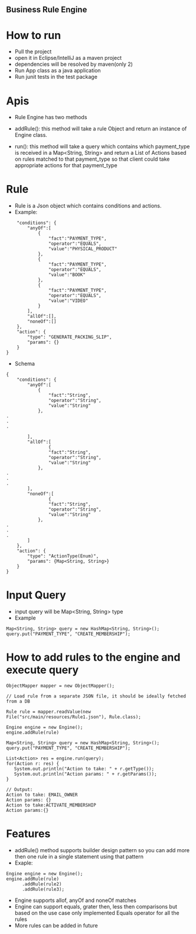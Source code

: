 ## Business Rule Engine

# How to run
* Pull the project
* open it in Eclipse/IntelliJ as a maven project
* dependencies will be resolved by maven(only 2)
* Run App class as a java application
* Run junit tests in the test package


# Apis
* Rule Engine has two methods
 * addRule(): this method will take a rule Object and return an instance of Engine class.
 
 * run(): this method will take a query which contains which payment_type is received in a Map<String, String> and return a List of Actions based on rules matched to that payment_type so that client could take appropriate actions for that payment_type

# Rule
* Rule is a Json object which contains conditions and actions.
 * Example:
```{
    "conditions": {
    	"anyOf":[
	    	{
	    		"fact":"PAYMENT_TYPE",
	    		"operator":"EQUALS",
	    		"value":"PHYSICAL_PRODUCT"
	    	},
	    	{
	    		"fact":"PAYMENT_TYPE",
	    		"operator":"EQUALS",
	    		"value":"BOOK"
	    	},
	    	{
	    		"fact":"PAYMENT_TYPE",
	    		"operator":"EQUALS",
	    		"value":"VIDEO"
	    	}
    	],
    	"allOf":[],
    	"noneOf":[]
    },
    "action": {
        "type": "GENERATE_PACKING_SLIP",
        "params": {}
    }
}
```
 * Schema
```
{
    "conditions": {
    	"anyOf":[
	    	{
	    		"fact":"String",
	    		"operator":"String",
	    		"value":"String"
	    	},
.
.
.

    	],
    	"allOf":[
                {
	    		"fact":"String",
	    		"operator":"String",
	    		"value":"String"
	    	},
.
.
.
        ],
    	"noneOf":[
                {
	    		"fact":"String",
	    		"operator":"String",
	    		"value":"String"
	    	},
.
.
.
        ]
    },
    "action": {
        "type": "ActionType(Enum)",
        "params": {Map<String, String>}
    }
}
```

# Input Query

* input query will be Map<String, String> type
 * Example
```
Map<String, String> query = new HashMap<String, String>();
query.put("PAYMENT_TYPE", "CREATE_MEMBERSHIP");
```

# How to add rules to the engine and execute query
```
ObjectMapper mapper = new ObjectMapper();

// Load rule from a separate JSON file, it should be ideally fetched from a DB

Rule rule = mapper.readValue(new File("src/main/resources/Rule1.json"), Rule.class);

Engine engine = new Engine();
engine.addRule(rule)

Map<String, String> query = new HashMap<String, String>();
query.put("PAYMENT_TYPE", "CREATE_MEMBERSHIP");

List<Action> res = engine.run(query);
for(Action r: res) {
   System.out.println("Action to take: " + r.getType());
   System.out.println("Action params: " + r.getParams());
}

// Output: 
Action to take: EMAIL_OWNER
Action params: {}
Action to take:ACTIVATE_MEMBERSHIP
Action params:{}
```

# Features
* addRule() method supports builder design pattern so you can add more then one rule in a single statement using that pattern
 * Exaple:
```
Engine engine = new Engine();
engine.addRule(rule)
      .addRule(rule2)
      .addRule(rule3);
```

* Engine supports allof, anyOf and noneOf matches
* Engine can support equals, grater then, less then comparisons but based on the use case only implemented Equals operator for all the rules
* More rules can be added in future